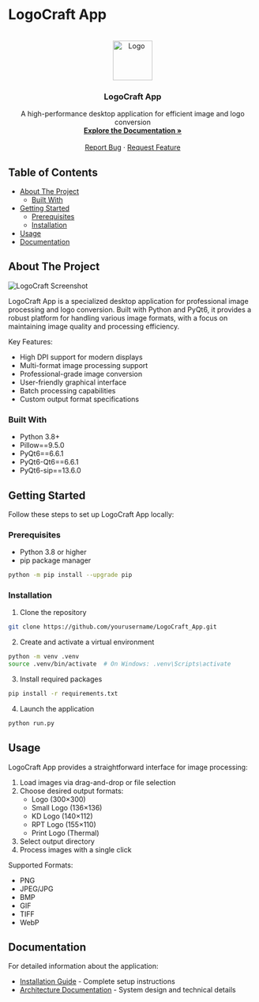 # LogoCraft App

<br />
<div align="center">
  <a href="https://github.com/yourusername/LogoCraft_App">
    <img src="HungerRush_Icon.ico" alt="Logo" width="80" height="80">
  </a>

  <h3 align="center">LogoCraft App</h3>

  <p align="center">
    A high-performance desktop application for efficient image and logo conversion
    <br />
    <a href="#documentation"><strong>Explore the Documentation »</strong></a>
    <br />
    <br />
    <a href="https://github.com/yourusername/LogoCraft_App/issues">Report Bug</a>
    ·
    <a href="https://github.com/yourusername/LogoCraft_App/issues">Request Feature</a>
  </p>
</div>

## Table of Contents

- [About The Project](#about-the-project)
  - [Built With](#built-with)
- [Getting Started](#getting-started)
  - [Prerequisites](#prerequisites)
  - [Installation](#installation)
- [Usage](#usage)
- [Documentation](#documentation)

## About The Project

<!-- Insert GUI screenshot here -->
![LogoCraft Screenshot](docs/screenshot.png)

LogoCraft App is a specialized desktop application for professional image processing and logo conversion. Built with Python and PyQt6, it provides a robust platform for handling various image formats, with a focus on maintaining image quality and processing efficiency.

Key Features:
* High DPI support for modern displays
* Multi-format image processing support
* Professional-grade image conversion
* User-friendly graphical interface
* Batch processing capabilities
* Custom output format specifications

### Built With

* Python 3.8+
* Pillow==9.5.0
* PyQt6==6.6.1
* PyQt6-Qt6==6.6.1
* PyQt6-sip==13.6.0

## Getting Started

Follow these steps to set up LogoCraft App locally:

### Prerequisites

* Python 3.8 or higher
* pip package manager

```bash
python -m pip install --upgrade pip
```

### Installation

1. Clone the repository
```bash
git clone https://github.com/yourusername/LogoCraft_App.git
```

2. Create and activate a virtual environment
```bash
python -m venv .venv
source .venv/bin/activate  # On Windows: .venv\Scripts\activate
```

3. Install required packages
```bash
pip install -r requirements.txt
```

4. Launch the application
```bash
python run.py
```

## Usage

LogoCraft App provides a straightforward interface for image processing:

1. Load images via drag-and-drop or file selection
2. Choose desired output formats:
   - Logo (300×300)
   - Small Logo (136×136)
   - KD Logo (140×112)
   - RPT Logo (155×110)
   - Print Logo (Thermal)
3. Select output directory
4. Process images with a single click

Supported Formats:
- PNG
- JPEG/JPG
- BMP
- GIF
- TIFF
- WebP

## Documentation

For detailed information about the application:

- [Installation Guide](INSTALLATION.md) - Complete setup instructions
- [Architecture Documentation](ARCHITECTURE.md) - System design and technical details
